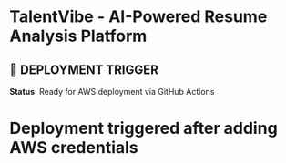 # TalentVibe - AI-Powered Resume Analysis Platform

## 🚀 DEPLOYMENT TRIGGER
**Status**: Ready for AWS deployment via GitHub Actions
# Deployment triggered after adding AWS credentials
